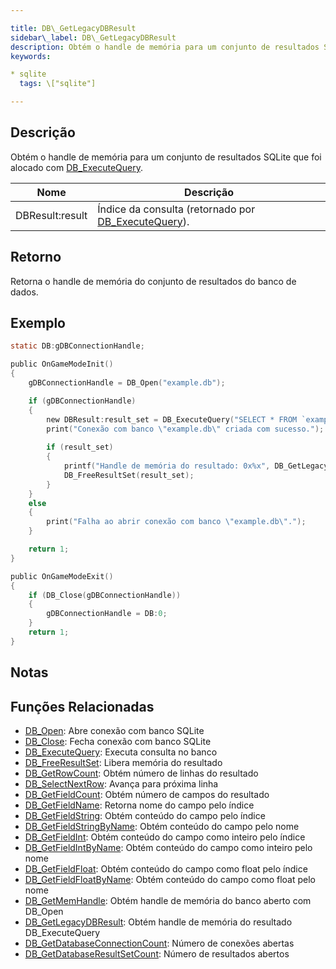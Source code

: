```yaml
---

title: DB\_GetLegacyDBResult
sidebar\_label: DB\_GetLegacyDBResult
description: Obtém o handle de memória para um conjunto de resultados SQLite alocado com `DB_ExecuteQuery`.
keywords:

* sqlite
  tags: \["sqlite"]

---
```


## Descrição

Obtém o handle de memória para um conjunto de resultados SQLite que foi alocado com [DB\_ExecuteQuery](DB_ExecuteQuery).

| Nome             | Descrição                                                               |
| ---------------- | ----------------------------------------------------------------------- |
| DBResult\:result | Índice da consulta (retornado por [DB\_ExecuteQuery](DB_ExecuteQuery)). |

## Retorno

Retorna o handle de memória do conjunto de resultados do banco de dados.

## Exemplo

```c
static DB:gDBConnectionHandle;

public OnGameModeInit()
{
    gDBConnectionHandle = DB_Open("example.db");

    if (gDBConnectionHandle)
    {
        new DBResult:result_set = DB_ExecuteQuery("SELECT * FROM `examples`");
        print("Conexão com banco \"example.db\" criada com sucesso.");
        
        if (result_set)
        {
            printf("Handle de memória do resultado: 0x%x", DB_GetLegacyDBResult(result_set));
            DB_FreeResultSet(result_set);
        }
    }
    else
    {
        print("Falha ao abrir conexão com banco \"example.db\".");
    }

    return 1;
}

public OnGameModeExit()
{
    if (DB_Close(gDBConnectionHandle))
    {
        gDBConnectionHandle = DB:0;
    }
    return 1;
}
```

## Notas

## Funções Relacionadas

* [DB\_Open](DB_Open): Abre conexão com banco SQLite
* [DB\_Close](DB_Close): Fecha conexão com banco SQLite
* [DB\_ExecuteQuery](DB_ExecuteQuery): Executa consulta no banco
* [DB\_FreeResultSet](DB_FreeResultSet): Libera memória do resultado
* [DB\_GetRowCount](DB_GetRowCount): Obtém número de linhas do resultado
* [DB\_SelectNextRow](DB_SelectNextRow): Avança para próxima linha
* [DB\_GetFieldCount](DB_GetFieldCount): Obtém número de campos do resultado
* [DB\_GetFieldName](DB_GetFieldName): Retorna nome do campo pelo índice
* [DB\_GetFieldString](DB_GetFieldString): Obtém conteúdo do campo pelo índice
* [DB\_GetFieldStringByName](DB_GetFieldStringByName): Obtém conteúdo do campo pelo nome
* [DB\_GetFieldInt](DB_GetFieldInt): Obtém conteúdo do campo como inteiro pelo índice
* [DB\_GetFieldIntByName](DB_GetFieldIntByName): Obtém conteúdo do campo como inteiro pelo nome
* [DB\_GetFieldFloat](DB_GetFieldFloat): Obtém conteúdo do campo como float pelo índice
* [DB\_GetFieldFloatByName](DB_GetFieldFloatByName): Obtém conteúdo do campo como float pelo nome
* [DB\_GetMemHandle](DB_GetMemHandle): Obtém handle de memória do banco aberto com DB\_Open
* [DB\_GetLegacyDBResult](DB_GetLegacyDBResult): Obtém handle de memória do resultado DB\_ExecuteQuery
* [DB\_GetDatabaseConnectionCount](DB_GetDatabaseConnectionCount): Número de conexões abertas
* [DB\_GetDatabaseResultSetCount](DB_GetDatabaseResultSetCount): Número de resultados abertos
